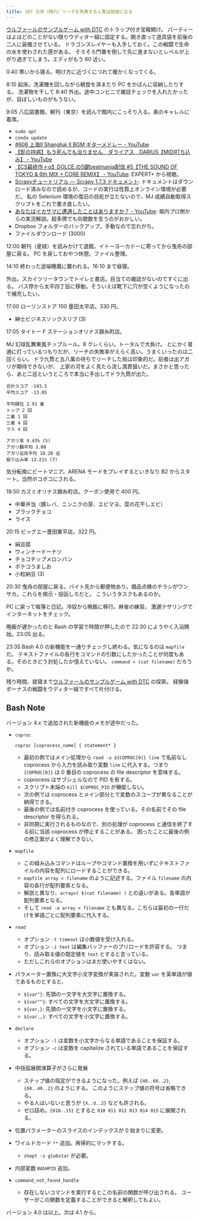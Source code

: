 ```yaml
---
title: 307 日目（晴れ）リーチを失敗すると実は勉強になる
---
```


[ウルファールのサンプルゲーム with DTC][bshf21b] のトラップ付き宝箱開け。
パーティーはよほどのことがない限りウディター組に固定する。開き直って道具袋を前後の二人に装備させている。
ドラゴンスレイヤーも入手しておく。この戦闘で生命の水を使わされた感がある。
そろそろ門番を倒して先に進まないとレベルが上がり過ぎてしまう。エディがもう 60 近い。

0:40 寒いから寝る。明け方に近づくにつれて暖かくなってくる。

8:10 起床。洗濯機を回しながら朝食を済またり PC をかばんに収納したりする。
洗濯物を干して 8:40 外出。途中コンビニで雑誌チェックを入れたかったが、目ぼしいものがもうない。

9:05 八広図書館。朝刊（東京）を読んで館内にこっそり入る。奥のキャレルに着席。

* `sudo apt`
* `conda update`
* [&num;606 上海Ⅱ Shanghai II BGM ギターメドレー - YouTube](https://www.youtube.com/watch?v=iYj7JAMw-WE)
* [【髭の持病】もう死んでも治りません　ダライアス　DARIUS【MIDI打ち込み】 - YouTube](https://www.youtube.com/watch?v=XWa7xV4RUsU)
* [【CS最終作＋α】DOLCE.の5鍵beatmania配信 &num;5【THE SOUND OF TOKYO & 6th MIX + CORE REMIX】 - YouTube](https://www.youtube.com/watch?v=ShrAeac3JOw):
  EXPERT+ から視聴。
* [Scrapyチュートリアル — Scrapy 1.7.3 ドキュメント](https://doc-ja-scrapy.readthedocs.io/ja/latest/intro/tutorial.html):
  ドキュメントはダウンロード済みなので読めるが、コードの実行は性質上オンライン環境が必要だ。
  私の Selenium 環境の復旧の目処が立たないので、MJ 成績自動取得スクリプトをこれで書き直したい。
* [あなたはイカサマに遭遇したことはありますか？ - YouTube](https://www.youtube.com/watch?v=WxN1_hoDxFQ):
  堀内プロ側からの実況解説。超多牌でも向聴数を言うのがおかしい。
* Dropbox フォルダーのバックアップ。手動なので忘れがち。
* ファイルダウンロード (3000)

12:00 朝刊（産経）を読みかけて退館。イトーヨーカドーに寄ってから曳舟の部屋に戻る。
PC を戻しておやつ休憩。ファイル整理。

14:10 終わった途端睡魔に襲われる。16:10 まで昼寝。

外出。スカイツリータウンでトイレと書店。目当ての雑誌がないのですぐに出る。
バス停から太平四丁目に移動。そういえば靴下に穴が空くようになったので補充したい。

17:00 ローソンストア 100 墨田太平店。330 円。

* 紳士ビジネスソックスリブ (3)

17:05 タイトー F ステーションオリナス錦糸町店。

MJ 幻球乱舞東風チップルール。8 クレくらい。トータルで大負け。
とにかく普通に打っているつもりだが、リーチの失敗率がえらく高い。うまくいったのは二回くらい。
ドラ九筒と五八萬の待ちでリーチした局は印象的だ。前者は出アガリが期待できないが、
上家の河をよく見たら流し満貫狙いだ。まさかと思ったら、あと二巡というところで本当に手出しでドラ九筒が出た。

```text
合計スコア -143.5
平均スコア -13.05

平均順位 2.91 着
トップ 2 回
二着 1 回
三着 4 回
ラス 4 回

アガリ率 9.43% (5)
アガリ飜平均 3.00
アガリ巡目平均 10.20 巡
振り込み率 13.21% (7)
```

気分転換にビートマニア。ARENA モードをプレイするといきなり B2 からスタート。当然ボコボコにされる。

19:50 カスミオリナス錦糸町店。クーポン使用で 400 円。

* 中華弁当（豚レバ、ニンニクの芽、エビマヨ、菜の花干しエビ）
* ブラックチョコ
* ライス

20:15 ビッグエー墨田業平店。322 円。

* 絹豆腐
* ウィンナードーナツ
* チョコチップメロンパン
* ポテコうましお
* 小粒納豆 (3)

20:30 曳舟の部屋に戻る。バイト先から郵便物あり。備品点検のチラシがワンサカ。これらを掲示・投函しろだと。
こういうタスクもあるのか。

PC に戻って帳簿と日記。冷奴から晩飯に移行。麻雀の練習。
激遅テザリングでインターネットをチェック。

晩飯が遅かったのと Bash の学習で時間が押したので 22:30 にようやく入浴開始。23:05 出る。

23:35 Bash 4.0 の新機能を一通りチェックし終わる。気になるのは `mapfile` だ。
テキストファイルの各行をコマンドの引数にしたかったことが何度もある。そのときどう対処したか憶えていない。
`command < (cat filename)` だろうか。

残り時間、就寝まで[ウルファールのサンプルゲーム with DTC][bshf21b] の探索。
経験値ボーナスの戦闘をウディター組ですべて片付ける。

## Bash Note

バージョン 4.x で追加された新機能のメモが途中だった。

* `coproc`

  ```shell
  coproc [coprocess_name] { statement* }
  ```

  * 最初の例ではメイン処理から `read -u ${COPROC[0]} line` で名前なし coprocess から入力を読み取り変数
    `line` に代入する。つまり `{COPROC[0]}` は 0 番目の coprocess の file descriptor を意味する。
  * coprocess はサブシェルなので PID を有する。
  * スクリプト末端の `kill $COPROC_PID` が機能しない。
  * 次の例では coprocess とメイン部分とで変数のスコープが異なることが納得できる。
  * 最後の例では名前付き coprocess を使っている。その名前でその file descriptor を得られる。
  * 非同期に実行されるものなので、別の処理が coprocess と通信を終了する前に当該 coprocess が停止することがある。
    困ったことに最後の例の修正案がよく理解できない。
* `mapfile`
  * この組み込みコマンドはループやコマンド置換を用いずにテキストファイルの内容を配列にロードすることができる。
  * `mapfile array < filename` のように記述する。ファイル `filename` の内容の各行が配列要素となる。
  * 解説と異なり、`array=( $(cat filename) )` との違いがある。各単語が配列要素となる。
  * そして `read -a array < filename` とも異なる。こちらは最初の一行だけを単語ごとに配列要素に代入する。
* `read`
  * オプション `-t timeout` は小数値を受け入れる。
  * オプション `-i text` は編集バッファーのプリロードを許容する。
    つまり、読み取る値の既定値を `text` とすると言っている。
  * ただしこれらのオプションはまだ使いやすくはない。
* パラメーター置換に大文字小文字変換が実装された。変数 `var` を英単語が値であるものとすると、
  * `${var^}`: 先頭の一文字を大文字に置換する。
  * `${var^^}`: すべての文字を大文字に置換する。
  * `${var,}`: 先頭の一文字を小文字に置換する。
  * `${var,,}`: すべての文字を小文字に置換する。
* `declare`
  * オプション `-l` は変数を小文字からなる単語であることを保証する。
  * オプション `-c` は変数を capitalize されている単語であることを保証する。
* 中括弧展開演算子がさらに発展
  * ステップ値の指定ができるようになった。例えば `{40..60..2}`, `{60..40..2}` のようにする。
    このようにステップ値の符号は省略できる。
  * やる人はいないと思うが `{X..d..2}` なども許される。
  * ゼロ詰め。`{010..15}` とすると `010 011 012 013 014 015` に展開される。
* 位置パラメーターのスライスのインデックスが 0 始まりに変更。
* ワイルドカード `**` 追加。再帰的にマッチする。
  * `shopt -s globstar` が必要。
* 内部変数 `BASHPID` 追加。
* `command_not_found_handle`
  * 存在しないコマンドを実行するとこの名前の関数が呼び出される。
    ユーザーがこの関数を定義することができると解釈してもよい。

バージョン 4.0 は以上。次は 4.1 から。

[bshf21b]: https://wodifes.net/game/show/446
